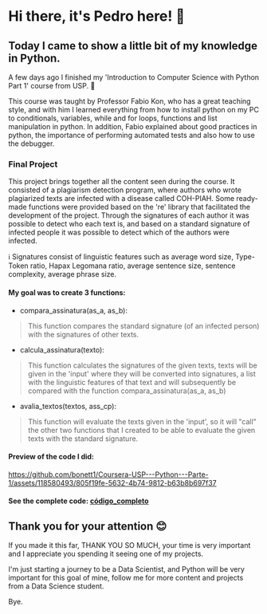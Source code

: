 # Hi there, it's Pedro here! 👋
## Today I came to show a little bit of my knowledge in Python.
A few days ago I finished my 'Introduction to Computer Science with Python Part 1' course from USP. 🚀

This course was taught by Professor Fabio Kon, who has a great teaching style, and with him I learned everything from how to install python on my PC to conditionals, variables, while and for loops, functions and list manipulation in python.
In addition, Fabio explained about good practices in python, the importance of performing automated tests and also how to use the debugger.

### Final Project
This project brings together all the content seen during the course. It consisted of a plagiarism detection program, where authors who wrote plagiarized texts are infected with a disease called COH-PIAH.
Some ready-made functions were provided based on the 're' library that facilitated the development of the project. Through the signatures of each author it was possible to detect who each text is, and based on a standard signature of infected people it was possible to detect which of the authors were infected.

ℹ️ Signatures consist of linguistic features such as average word size, Type-Token ratio, Hapax Legomana ratio, average sentence size, sentence complexity, average phrase size.

#### My goal was to create 3 functions:
- compara_assinatura(as_a, as_b):
> This function compares the standard signature (of an infected person) with the signatures of other texts.

- calcula_assinatura(texto):
> This function calculates the signatures of the given texts, texts will be given in the 'input' where they will be converted into signatures, a list with the linguistic features of that text and will subsequently be compared with the function compara_assinatura(as_a, as_b)

- avalia_textos(textos, ass_cp):
> This function will evaluate the texts given in the 'input', so it will "call" the other two functions that I created to be able to evaluate the given texts with the standard signature.

#### Preview of the code I did:
https://github.com/bonett1/Coursera-USP---Python---Parte-1/assets/118580493/805f19fe-5632-4b74-9812-b63b8b697f37

#### See the complete code: [código_completo ](https://github.com/bonett1/Coursera-USP---Python---Parte-1/blob/e2bb10235729ef61b139cda3256ad05c2860f914/coh_piah.py)

## Thank you for your attention 😊
If you made it this far, THANK YOU SO MUCH, your time is very important and I appreciate you spending it seeing one of my projects.

I'm just starting a journey to be a Data Scientist, and Python will be very important for this goal of mine, follow me for more content and projects from a Data Science student.

Bye.
